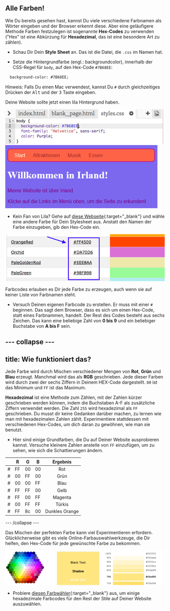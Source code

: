 ## Alle Farben!

Wie Du bereits gesehen hast, kannst Du viele verschiedene Farbnamen als Wörter eingeben und der Browser erkennt diese. Aber eine geläufigere Methode Farben festzulegen ist sogenannte **Hex-Codes** zu verwenden ("Hex" ist eine Abkürzung für **Hexadezimal**, das ist eine besondere Art zu zählen).

+ Schau Dir Dein **Style Sheet** an. Das ist die Datei, die `.css` im Namen hat.

+ Setze die Hintergrundfarbe (engl.: backgroundcolor), innerhalb der CSS-Regel für `body`, auf den Hex-Code `#7B68EE`:

```html
  background-color: #7B68EE;
```

Hinweis: Falls Du einen Mac verwendest, kannst Du `#` durch gleichzeitiges Drücken der <kbd>Alt</kbd> und der <kbd>3</kbd> Taste eingeben.

Deine Website sollte jetzt einen lila Hintergrund haben.

![](images/HexColourFirst.png) ![](images/HexColourFirstResult.png)

+ Kein Fan von Lila? Gehe auf [diese Webseite](http://dojo.soy/html2-colors){:target="_blank"} und wähle eine andere Farbe für Dein Stylesheet aus. Anstatt den Namen der Farbe einzugeben, gib den Hex-Code ein. 

![](images/ColorNamesHex.png)

Farbcodes erlauben es Dir jede Farbe zu erzeugen, auch wenn sie auf keiner Liste von Farbnamen steht.

+ Versuch Deinen eigenen Farbcode zu erstellen. Er muss mit einer `#` beginnen. Das sagt dem Browser, dass es sich um einen Hex-Code, statt eines Farbnammen, handelt. Der Rest des Codes besteht aus sechs Zeichen. Das kann eine beliebige Zahl von **0 bis 9** und ein beliebiger Buchstabe von **A bis F** sein.

## \--- collapse \---

## title: Wie funktioniert das?

Jede Farbe wird durch Mischen verschiedener Mengen von **Rot**, **Grün** und **Blau** erzeugt. Manchmal wird das als **RGB** geschrieben. Jede dieser Farben wird durch zwei der sechs Ziffern in Deinem HEX-Code dargestellt. `00` ist das Minimum und `FF` ist das Maximum.

**Hexadezimal** ist eine Methode zum Zählen, mit der Zahlen kürzer geschrieben werden können, indem die Buchstaben A-F als zusätzliche Ziffern verwendet werden. Die Zahl `255` wird hexadezimal als `FF` geschrieben. Du musst dir keine Gedanken darüber machen, zu lernen wie man mit hexadezimalen Zahlen zählt. Experimentiere stattdessen mit verschiedenen Hex-Codes, um dich daran zu gewöhnen, wie man sie benutzt.

+ Hier sind einige Grundfarben, die Du auf Deiner Website ausprobieren kannst. Versuche kleinere Zahlen anstelle von `FF` einzufügen, um zu sehen, wie sich die Schattierungen ändern.

|      | R  | G  | B  |    Ergebnis    |
| ---- | -- | -- | -- |:--------------:|
| \# | FF | 00 | 00 |      Rot       |
| \# | 00 | FF | 00 |      Grün      |
| \# | 00 | 00 | FF |      Blau      |
| \# | FF | FF | 00 |      Gelb      |
| \# | FF | 00 | FF |    Magenta     |
| \# | 00 | FF | FF |     Türkis     |
| \# | FF | 8c | 00 | Dunkles Orange |

\--- /collapse \---

Das Mischen der perfekten Farbe kann viel Experimentieren erfordern. Glücklicherweise gibt es viele Online-Farbauswahlwerkzeuge, die Dir helfen, den Hex-Code für jede gewünschte Farbe zu bekommen.

![](images/W3ColorPicker.png)

+ Probiere [diesen Farbwähler](http://dojo.soy/html2-color-picker){:target="_blank"} aus, um einige hexadezimale Farbcodes für den Rest der Stile auf Deiner Website auszuwählen.